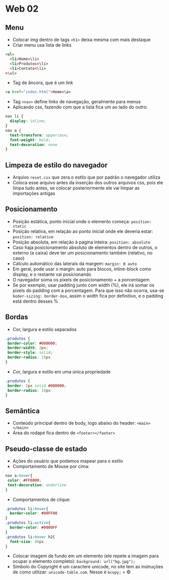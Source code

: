 # Web 02

## Menu

- Colocar img dentro de tags ```<h1>``` deixa mesma com mais destaque
- Criar menu usa lista de links
```HTML
<ul>
  <li>Home<\li>
  <li>Produtos<\li>
  <li>Contato<\li>
<\ul>
```
- Tag de âncora, que é um link
```HTML
<a href="index.html">Home<\a>
```  
- Tag ```<nav>``` define links de navegação, geralmente para menus
- Aplicando css, fazendo com que a lista fica um ao lado do outro:
```CSS
nav li {
  display: inline;
}
nav a {
  text-transform: uppercase;
  font-weight: bold;
  text-decoration: none
}
```

## Limpeza de estilo do navegador
- Arquivo ```reset.css``` que zera o estilo que por padrão o navegador utiliza
- Coloca esse arquivo antes da inserção dos outros arquivos css, pois ele limpa tudo antes, se colocar posteriormente ele vai limpar as importações antigas

## Posicionamento
- Posição estática, ponto inicial onde o elemento começa: ```position: static```
- Posição relativa, em relação ao ponto inicial onde ele deveria estar: ```position: relative```
- Posição absoluta, em relação à pagina inteira: ```position: absolute```
 - Caso haja posicionamento absoluto de elementos dentro de outros, o externo (a caixa) deve ter um posicionamento também (relativo, no caso)
- Cálculo automático das laterais da margem: ```margin: 0 auto```
- Em geral, pode usar o margin: auto para blocos, inline-block como display, e o restante vai posicionando
- O navegador soma os pixels de posicionamento + a porcentagem
 - Se por exemplo, usar padding junto com width (%), ele irá somar os pixels do padding com a porcentagem. Para que isso não ocorra, usa-se ```boder-sizing: border-box```, assim o width fica por definitivo, e o padding está dentro desses %

## Bordas
- Cor, largura e estilo separados
```CSS
.produtos {
 border-color: #000000;
 border-width: 2px;
 border-style: solid;
 border-radius: 10px
}
```
- Cor, largura e estilo em uma única propriedade
```CSS
.produtos {
 border: 2px solid #000000;
 border-radius: 10px
}
```

## Semântica
- Conteúdo principal dentro de body, logo abaixo do header: ```<main></main>```
- Área do rodapé fica dentro de ```<footer></footer>```

## Pseudo-classe de estado
- Ações do usuário que podemos mapear para o estilo
- Comportamento de Mouse por cima:
```CSS
nav a:hover{
 color: #FF0000;
 text-decoration: underline  
}
```
- Comportamentos de clique:
```CSS
.produtos li:hover{
  border-color: #00FF00  
}
.produtos li:active{
  border-color: #0000FF
}
.produtos li:hover h2{
  font-size: 40px
}
```
- Colocar imagem de fundo em um elemento (ele repete a imagem para ocupar o elemento completo): ```background: url("bg.jpg");```
- Símbolo do Copyright é um caractere unicode, no site tem as instruções de como utilizar: ```unicode-table.com```. Nesse é ```&copy;``` = &copy;
